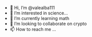 - 👋 Hi, I’m @valealba111
- 👀 I’m interested in science...
- 🌱 I’m currently learning math
- 💞️ I’m looking to collaborate on crypto
- 📫 How to reach me ...

<!---
valealba111/valealba111 is a ✨ special ✨ repository because its `README.md` (this file) appears on your GitHub profile.
You can click the Preview link to take a look at your changes.
--->
